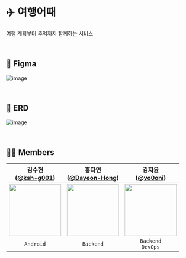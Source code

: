# ✈️ 여행어때
여행 계획부터 추억까지 함께하는 서비스

<br>

## 📱 Figma
![image](https://github.com/tukcomCD2024/ISP/assets/77226122/8cb21faa-be37-4d51-b5fc-cdbee0df9baf)

<br>

## 📂 ERD
![image](https://github.com/tukcomCD2024/ISP/assets/77226122/7928c2df-6278-464a-8d1a-8e763dd6e73a)


<br>

## 👫🏻 Members
|                                   김수현<br/>([@ksh-g001](https://github.com/ksh-g001))                                    |                                      홍다연<br/>([@Dayeon-Hong](https://github.com/Dayon-Hong))                                       |                                  김지윤<br/>([@yo0oni](https://github.com/yo0oni))                                   | 
|:---------------------------------------------------------------------------------------------------------------------------:|:---------------------------------------------------------------------------------------------------------------------------:|:---------------------------------------------------------------------------------------------------------------------------:|
| <img width="140px" src="https://github.com/tukcomCD2024/ISP/assets/77226122/36bdcdb0-c88f-463d-acb2-abd8db0a0cb0"/> | <img width="140px" src="https://github.com/tukcomCD2024/ISP/assets/77226122/c1598761-04b5-4a68-84e4-91be2cceb058"/> | <img width="140px" src="https://github.com/tukcomCD2024/ISP/assets/77226122/a4da7789-2497-42dc-969a-a8af2cb0795c"/>
|                                                      `Android`                                                      |                                                         `Backend`                                                          |                                          `Backend`<br/>`DevOps`                                           |  
<br>
